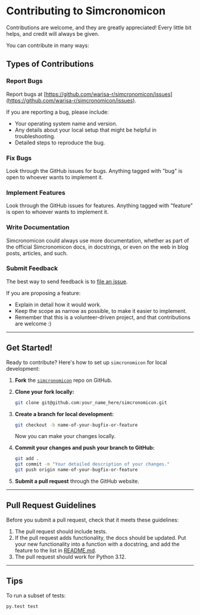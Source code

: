 # Contributing to Simcronomicon

Contributions are welcome, and they are greatly appreciated! Every little bit helps, and credit will always be given.

You can contribute in many ways:

## Types of Contributions

### Report Bugs

Report bugs at [https://github.com/warisa-r/simcronomicon/issues](https://github.com/warisa-r/simcronomicon/issues).

If you are reporting a bug, please include:

- Your operating system name and version.
- Any details about your local setup that might be helpful in troubleshooting.
- Detailed steps to reproduce the bug.

### Fix Bugs

Look through the GitHub issues for bugs. Anything tagged with "bug" is open to whoever wants to implement it.

### Implement Features

Look through the GitHub issues for features. Anything tagged with "feature" is open to whoever wants to implement it.

### Write Documentation

Simcronomicon could always use more documentation, whether as part of the official Simcronomicon docs, in docstrings, or even on the web in blog posts, articles, and such.

### Submit Feedback

The best way to send feedback is to [file an issue](https://github.com/warisa-r/simcronomicon/issues).

If you are proposing a feature:

- Explain in detail how it would work.
- Keep the scope as narrow as possible, to make it easier to implement.
- Remember that this is a volunteer-driven project, and that contributions are welcome :)

---

## Get Started!

Ready to contribute? Here's how to set up `simcronomicon` for local development:

1. **Fork** the [`simcronomicon`](https://github.com/warisa-r/simcronomicon/fork) repo on GitHub.
2. **Clone your fork locally:**
    ```bash
    git clone git@github.com:your_name_here/simcronomicon.git
    ```
3. **Create a branch for local development:**
    ```bash
    git checkout -b name-of-your-bugfix-or-feature
    ```
    Now you can make your changes locally.

4. **Commit your changes and push your branch to GitHub:**
    ```bash
    git add .
    git commit -m "Your detailed description of your changes."
    git push origin name-of-your-bugfix-or-feature
    ```
5. **Submit a pull request** through the GitHub website.

---

## Pull Request Guidelines

Before you submit a pull request, check that it meets these guidelines:

1. The pull request should include tests.
2. If the pull request adds functionality, the docs should be updated. Put your new functionality into a function with a docstring, and add the feature to the list in [README.md](http://_vscodecontentref_/0).
3. The pull request should work for Python 3.12.

---

## Tips

To run a subset of tests:

```bash
py.test test